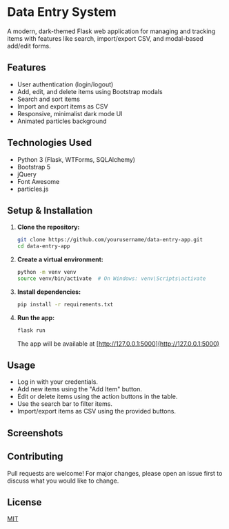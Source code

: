 # Data Entry System

A modern, dark-themed Flask web application for managing and tracking items with features like search, import/export CSV, and modal-based add/edit forms.

## Features
- User authentication (login/logout)
- Add, edit, and delete items using Bootstrap modals
- Search and sort items
- Import and export items as CSV
- Responsive, minimalist dark mode UI
- Animated particles background

## Technologies Used
- Python 3 (Flask, WTForms, SQLAlchemy)
- Bootstrap 5
- jQuery
- Font Awesome
- particles.js

## Setup & Installation

1. **Clone the repository:**
   ```sh
   git clone https://github.com/yourusername/data-entry-app.git
   cd data-entry-app
   ```
2. **Create a virtual environment:**
   ```sh
   python -m venv venv
   source venv/bin/activate  # On Windows: venv\Scripts\activate
   ```
3. **Install dependencies:**
   ```sh
   pip install -r requirements.txt
   ```
4. **Run the app:**
   ```sh
   flask run
   ```
   The app will be available at [http://127.0.0.1:5000](http://127.0.0.1:5000)

## Usage
- Log in with your credentials.
- Add new items using the "Add Item" button.
- Edit or delete items using the action buttons in the table.
- Use the search bar to filter items.
- Import/export items as CSV using the provided buttons.

## Screenshots
<!-- Optionally add screenshots here -->

## Contributing
Pull requests are welcome! For major changes, please open an issue first to discuss what you would like to change.

## License
[MIT](LICENSE)
